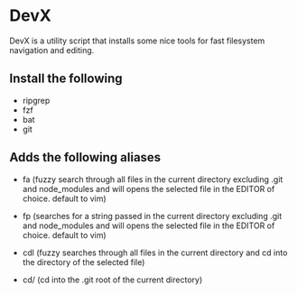 # DevX

DevX is a utility script that installs some nice tools for fast filesystem navigation and editing.

## Install the following

- ripgrep
- fzf
- bat
- git

## Adds the following aliases

- fa (fuzzy search through all files in the current directory excluding .git and node_modules and will opens the selected file in the EDITOR of choice. default to vim)
  <TBD example giph>

- fp (searches for a string passed in the current directory excluding .git and node_modules and will opens the selected file in the EDITOR of choice. default to vim)
  <TBD example giph>

- cdl (fuzzy searches through all files in the current directory and cd into the directory of the selected file)
  <TBD example giph>

- cd/ (cd into the .git root of the current directory)
  <TBD example giph>

